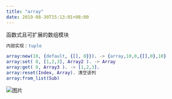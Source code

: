 ```yaml
---
title: "array"
date: 2019-08-30T15:13:01+08:00
---
```

函数式且可扩展的数组模块

```erlang
内部实现：tuple

array:new(10, {default, {[], 0}}). -> {array,10,0,{[],0},10}
array:set( 0, [1,2,3], Array2 ). -> Array
array:get( 0, Array3 ). -> [1,2,3].
array:reset(Index, Array). 清空该列
array:from_list(Sub)
```

![图片](/images/screenshot_1534642192915.png)
